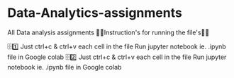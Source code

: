 # Data-Analytics-assignments
All Data analysis assignments 
🧑‍🏫Instruction's for running the file's🧑‍🏫

🗄️1️⃣ Just ctrl+c & ctrl+v each cell in the file Run jupyter notebook ie. .ipynb file in Google colab
🗄️2️⃣ Just ctrl+c & ctrl+v each cell in the file Run jupyter notebook ie. .ipynb file in Google colab

